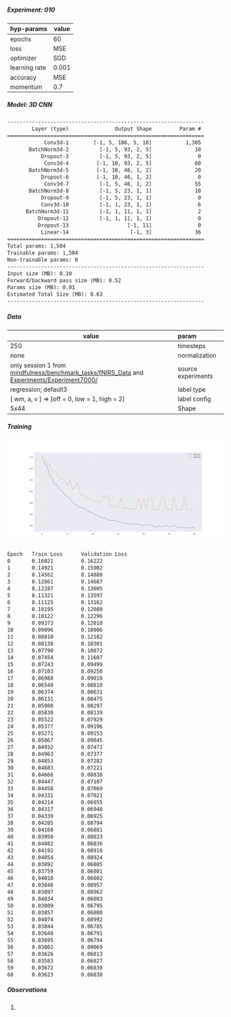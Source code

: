 ##### Experiment: 010


| hyp-params    | value                    |
| :------------ | ------------------------ |
| epochs        | 60                      |
| loss          | MSE |
| optimizer     | SGD                   |
| learning rate | 0.001                    |
| accuracy      | MSE            |
| momentum | 0.7 |

##### Model: 3D CNN

```
----------------------------------------------------------------
        Layer (type)               Output Shape         Param #
================================================================
            Conv3d-1        [-1, 5, 186, 5, 10]           1,305
       BatchNorm3d-2          [-1, 5, 93, 2, 5]              10
           Dropout-3          [-1, 5, 93, 2, 5]               0
            Conv3d-4         [-1, 10, 93, 2, 5]              60
       BatchNorm3d-5         [-1, 10, 46, 1, 2]              20
           Dropout-6         [-1, 10, 46, 1, 2]               0
            Conv3d-7          [-1, 5, 46, 1, 2]              55
       BatchNorm3d-8          [-1, 5, 23, 1, 1]              10
           Dropout-9          [-1, 5, 23, 1, 1]               0
           Conv3d-10          [-1, 1, 23, 1, 1]               6
      BatchNorm3d-11          [-1, 1, 11, 1, 1]               2
          Dropout-12          [-1, 1, 11, 1, 1]               0
          Dropout-13                   [-1, 11]               0
           Linear-14                    [-1, 3]              36
================================================================
Total params: 1,504
Trainable params: 1,504
Non-trainable params: 0
----------------------------------------------------------------
Input size (MB): 0.10
Forward/backward pass size (MB): 0.52
Params size (MB): 0.01
Estimated Total Size (MB): 0.63
----------------------------------------------------------------
```

##### Data

| value                                                        | param              |
| ------------------------------------------------------------ | :----------------- |
| 250                                                          | timesteps          |
| none                                                         | normalization      |
| only session 1 from [mindfulness/benchmark_tasks/fNIRS_Data](https://github.com/lmhirshf/mindfulness/tree/master/benchmark_tasks/data/fNIRS_Data) and [Experiments/Experiment7000/](https://github.com/lmhirshf/Experiments/Experiment7000/) | source experiments |
| regression; default3                                         | label type         |
| [ wm, a, v ] => [off = 0, low = 1, high = 2]                 | label config       |
| 5x44                                                         | Shape              |

##### Training

![plot](newplot.png)

```
Epoch   Train Loss      Validation Loss
0       0.16021         0.16222
1       0.14921         0.15902
2       0.14562         0.14880
3       0.12861         0.14687
4       0.12287         0.13605
5       0.11321         0.13597
6       0.11125         0.13162
7       0.10195         0.12080
8       0.10122         0.12296
9       0.09373         0.12010
10      0.09096         0.10906
11      0.08810         0.12182
12      0.08138         0.10301
13      0.07790         0.10872
14      0.07454         0.11607
15      0.07243         0.09499
16      0.07103         0.09250
17      0.06988         0.09018
18      0.06540         0.08810
19      0.06374         0.08631
20      0.06131         0.08475
21      0.05980         0.08297
22      0.05830         0.08139
23      0.05522         0.07929
24      0.05377         0.09196
25      0.05271         0.09153
26      0.05067         0.09045
27      0.04932         0.07471
28      0.04963         0.07377
29      0.04853         0.07282
30      0.04683         0.07221
31      0.04666         0.08838
32      0.04447         0.07107
33      0.04458         0.07069
34      0.04331         0.07021
35      0.04214         0.06955
36      0.04317         0.06948
37      0.04339         0.06925
38      0.04205         0.08794
39      0.04160         0.06881
40      0.03950         0.08833
41      0.04082         0.06836
42      0.04192         0.08918
43      0.04054         0.08924
44      0.03892         0.06805
45      0.03759         0.06801
46      0.04010         0.06802
47      0.03846         0.08957
48      0.03897         0.08962
49      0.04034         0.06803
50      0.03809         0.06795
51      0.03857         0.06800
52      0.04074         0.08992
53      0.03844         0.06785
54      0.03648         0.06791
55      0.03695         0.06794
56      0.03802         0.09069
57      0.03626         0.06813
58      0.03583         0.06827
59      0.03672         0.06830
60      0.03623         0.06838
```

##### Observations

1.
